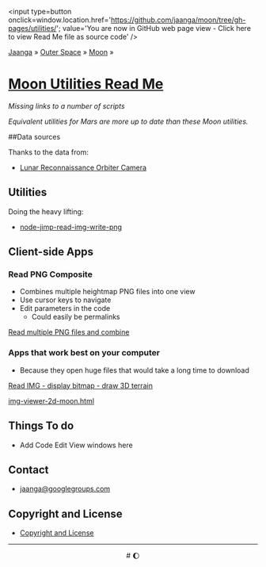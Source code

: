 <span style=display:none; >[You are now in GitHub source code view - click here to view Read Me file as a web page]( http://jaanga.github.io/moon/utilities/index.html "View file as a web page." ) </span>
<input type=button onclick=window.location.href='https://github.com/jaanga/moon/tree/gh-pages/utilities/'; value='You are now in GitHub web page view - Click here to view Read Me file as source code'  />

[Jaanga]( http://jaanga.github.io/ ) &raquo;  [Outer Space]( http://jaanga.github.io/outer-space ) &raquo;
[Moon]( http://jaanga.github.io/moon/ ) &raquo;

[Moon Utilities Read Me]( ./index.html )
===


_Missing links to a number of scripts_

_Equivalent utilities for Mars are more up to date than these Moon utilities._

##Data sources

Thanks to the data from:

* [Lunar Reconnaissance Orbiter Camera]( http://wms.lroc.asu.edu/lroc/view_rdr/WAC_GLD100 )

## Utilities

Doing the heavy lifting:

* [node-jimp-read-img-write-png]( node-jimp-read-img-write-png/node-jimp-read-img-write-png-256p-r1.js )

## Client-side Apps

### Read PNG Composite

* Combines multiple heightmap PNG files into one view
* Use cursor keys to navigate
* Edit parameters in the code
	* Could easily be permalinks


[Read multiple PNG files and combine]( read-png-composite-r1.html> )


### Apps that work best on your computer

* Because they open huge files that would take a long time to download

[Read IMG - display bitmap - draw 3D terrain]( img-viewer-3d-moon-r2.html )

[img-viewer-2d-moon.html]( img-viewer-2d-moon.html )


## Things To do

* Add Code Edit View windows here

## Contact

* jaanga@googlegroups.com

## Copyright and License

* [Copyright and License]( http://jaanga.github.io/#http://jaanga.github.io/jaanga-copyright-and-mit-license.md ) 

***

<center title="Waxing Gibbous Moon" >
# <a href=javascript:window.scrollTo(0,0); style=text-decoration:none; >&#127764;</a>
</center>
